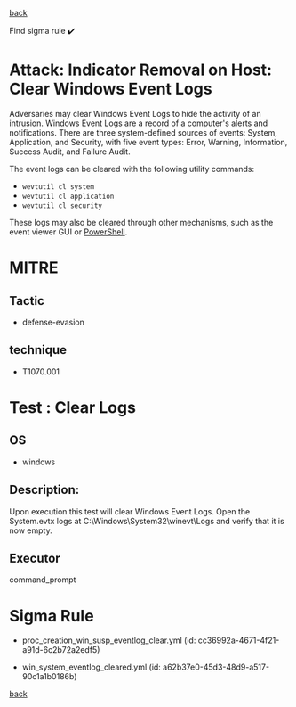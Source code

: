 
[back](../index.md)

Find sigma rule :heavy_check_mark: 

# Attack: Indicator Removal on Host: Clear Windows Event Logs 

Adversaries may clear Windows Event Logs to hide the activity of an intrusion. Windows Event Logs are a record of a computer's alerts and notifications. There are three system-defined sources of events: System, Application, and Security, with five event types: Error, Warning, Information, Success Audit, and Failure Audit.

The event logs can be cleared with the following utility commands:

* <code>wevtutil cl system</code>
* <code>wevtutil cl application</code>
* <code>wevtutil cl security</code>

These logs may also be cleared through other mechanisms, such as the event viewer GUI or [PowerShell](https://attack.mitre.org/techniques/T1059/001).

# MITRE
## Tactic
  - defense-evasion


## technique
  - T1070.001


# Test : Clear Logs
## OS
  - windows


## Description:
Upon execution this test will clear Windows Event Logs. Open the System.evtx logs at C:\Windows\System32\winevt\Logs and verify that it is now empty.


## Executor
command_prompt

# Sigma Rule
 - proc_creation_win_susp_eventlog_clear.yml (id: cc36992a-4671-4f21-a91d-6c2b72a2edf5)

 - win_system_eventlog_cleared.yml (id: a62b37e0-45d3-48d9-a517-90c1a1b0186b)



[back](../index.md)
